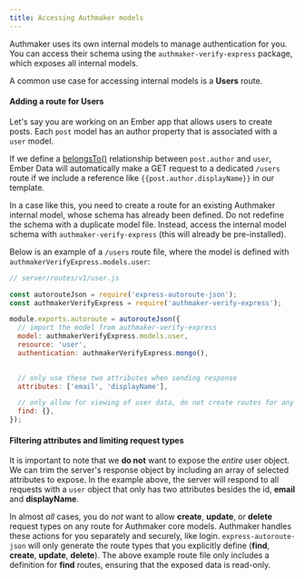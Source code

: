 ```yaml
---
title: Accessing Authmaker models
---
```


Authmaker uses its own internal models to manage authentication for you. You can access their schema using the `authmaker-verify-express` package, which exposes all internal models.

A common use case for accessing internal models is a **Users** route.

#### Adding a route for Users

Let's say you are working on an Ember app that allows users to create posts. Each `post` model has an author property that is associated with a `user` model.

If we define a [belongsTo()](https://guides.emberjs.com/current/models/relationships/) relationship between `post.author` and `user`, Ember Data will automatically make a GET request to a dedicated `/users` route if we include a reference like `{{post.author.displayName}}` in our template.

In a case like this, you need to create a route for an existing Authmaker internal model, whose schema has already been defined. Do not redefine the schema with a duplicate model file. Instead, access the internal model schema with `authmaker-verify-express` (this will already be pre-installed).

Below is an example of a `/users` route file, where the model is defined with `authmakerVerifyExpress.models.user`:

```javascript
// server/routes/v1/user.js

const autorouteJson = require('express-autoroute-json');
const authmakerVerifyExpress = require('authmaker-verify-express');

module.exports.autoroute = autorouteJson({
  // import the model from authmaker-verify-express
  model: authmakerVerifyExpress.models.user,
  resource: 'user',
  authentication: authmakerVerifyExpress.mongo(),
  

  // only use these two attributes when sending response
  attributes: ['email', 'displayName'],

  // only allow for viewing of user data, do not create routes for any other request types
  find: {},
});
```

#### Filtering attributes and limiting request types

It is important to note that we **do not** want to expose the _entire_ user object. We can trim the server's response object by including an array of selected attributes to expose. In the example above, the server will respond to all requests with a `user` object that only has two attributes besides the id, **email** and **displayName**.

In almost _all_ cases, you do _not_ want to allow **create**, **update**, or **delete** request types on any route for Authmaker core models. Authmaker handles these actions for you separately and securely, like login. `express-autoroute-json` will only generate the route types that you explicitly define (**find**, **create**, **update**, **delete**). The above example route file only includes a definition for **find** routes, ensuring that the exposed data is read-only.
